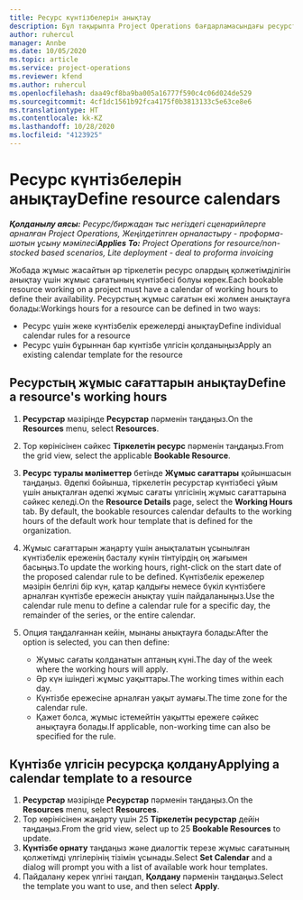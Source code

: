```yaml
---
title: Ресурс күнтізбелерін анықтау
description: Бұл тақырыпта Project Operations бағдарламасындағы ресурстарға арналған жұмыс сағатының күнтізбелерін анықтау жолы туралы ақпарат берілген.
author: ruhercul
manager: Annbe
ms.date: 10/05/2020
ms.topic: article
ms.service: project-operations
ms.reviewer: kfend
ms.author: ruhercul
ms.openlocfilehash: daa49cf8ba9ba005a16777f590c4c06d024de529
ms.sourcegitcommit: 4cf1dc1561b92fca4175f0b3813133c5e63ce8e6
ms.translationtype: HT
ms.contentlocale: kk-KZ
ms.lasthandoff: 10/28/2020
ms.locfileid: "4123925"
---
```

# <a name="define-resource-calendars"></a><span data-ttu-id="1ddd0-103">Ресурс күнтізбелерін анықтау</span><span class="sxs-lookup"><span data-stu-id="1ddd0-103">Define resource calendars</span></span>

<span data-ttu-id="1ddd0-104">_**Қолданылу аясы:** Ресурс/биржадан тыс негіздегі сценарийлерге арналған Project Operations, Жеңілдетілген орналастыру - проформа-шотын ұсыну мәмілесі_</span><span class="sxs-lookup"><span data-stu-id="1ddd0-104">_**Applies To:** Project Operations for resource/non-stocked based scenarios, Lite deployment - deal to proforma invoicing_</span></span>

<span data-ttu-id="1ddd0-105">Жобада жұмыс жасайтын әр тіркелетін ресурс олардың қолжетімділігін анықтау үшін жұмыс сағатының күнтізбесі болуы керек.</span><span class="sxs-lookup"><span data-stu-id="1ddd0-105">Each bookable resource working on a project must have a calendar of working hours to define their availability.</span></span> <span data-ttu-id="1ddd0-106">Ресурстың жұмыс сағатын екі жолмен анықтауға болады:</span><span class="sxs-lookup"><span data-stu-id="1ddd0-106">Workings hours for a resource can be defined in two ways:</span></span> 

   - <span data-ttu-id="1ddd0-107">Ресурс үшін жеке күнтізбелік ережелерді анықтау</span><span class="sxs-lookup"><span data-stu-id="1ddd0-107">Define individual calendar rules for a resource</span></span>
   - <span data-ttu-id="1ddd0-108">Ресурс үшін бұрыннан бар күнтізбе үлгісін қолданыңыз</span><span class="sxs-lookup"><span data-stu-id="1ddd0-108">Apply an existing calendar template for the resource</span></span>

## <a name="define-a-resources-working-hours"></a><span data-ttu-id="1ddd0-109">Ресурстың жұмыс сағаттарын анықтау</span><span class="sxs-lookup"><span data-stu-id="1ddd0-109">Define a resource's working hours</span></span>

1. <span data-ttu-id="1ddd0-110">**Ресурстар** мәзірінде **Ресурстар** пәрменін таңдаңыз.</span><span class="sxs-lookup"><span data-stu-id="1ddd0-110">On the **Resources** menu, select **Resources**.</span></span>
2. <span data-ttu-id="1ddd0-111">Тор көрінісінен сәйкес **Тіркелетін ресурс** пәрменін таңдаңыз.</span><span class="sxs-lookup"><span data-stu-id="1ddd0-111">From the grid view, select the applicable **Bookable Resource**.</span></span>
3. <span data-ttu-id="1ddd0-112">**Ресурс туралы мәліметтер** бетінде **Жұмыс сағаттары** қойыншасын таңдаңыз. Әдепкі бойынша, тіркелетін ресурстар күнтізбесі ұйым үшін анықталған әдепкі жұмыс сағаты үлгісінің жұмыс сағаттарына сәйкес келеді.</span><span class="sxs-lookup"><span data-stu-id="1ddd0-112">On the **Resource Details** page, select the **Working Hours** tab. By default, the bookable resources calendar defaults to the working hours of the default work hour template that is defined for the organization.</span></span>
4. <span data-ttu-id="1ddd0-113">Жұмыс сағаттарын жаңарту үшін анықталатын ұсынылған күнтізбелік ереженің басталу күнін тінтуірдің оң жағымен басыңыз.</span><span class="sxs-lookup"><span data-stu-id="1ddd0-113">To update the working hours, right-click on the start date of the proposed calendar rule to be defined.</span></span> <span data-ttu-id="1ddd0-114">Күнтізбелік ережелер мәзірін белгілі бір күн, қатар қалдығы немесе бүкіл күнтізбеге арналған күнтізбе ережесін анықтау үшін пайдаланыңыз.</span><span class="sxs-lookup"><span data-stu-id="1ddd0-114">Use the calendar rule menu to define a calendar rule for a specific day, the remainder of the series, or the entire calendar.</span></span>
5. <span data-ttu-id="1ddd0-115">Опция таңдалғаннан кейін, мынаны анықтауға болады:</span><span class="sxs-lookup"><span data-stu-id="1ddd0-115">After the option is selected, you can then define:</span></span>

    - <span data-ttu-id="1ddd0-116">Жұмыс сағаты қолданатын аптаның күні.</span><span class="sxs-lookup"><span data-stu-id="1ddd0-116">The day of the week where the working hours will apply.</span></span>
    - <span data-ttu-id="1ddd0-117">Әр күн ішіндегі жұмыс уақыттары.</span><span class="sxs-lookup"><span data-stu-id="1ddd0-117">The working times within each day.</span></span>
    - <span data-ttu-id="1ddd0-118">Күнтізбе ережесіне арналған уақыт аумағы.</span><span class="sxs-lookup"><span data-stu-id="1ddd0-118">The time zone for the calendar rule.</span></span>
    - <span data-ttu-id="1ddd0-119">Қажет болса, жұмыс істемейтін уақытты ережеге сәйкес анықтауға болады.</span><span class="sxs-lookup"><span data-stu-id="1ddd0-119">If applicable, non-working time can also be specified for the rule.</span></span>

## <a name="applying-a-calendar-template-to-a-resource"></a><span data-ttu-id="1ddd0-120">Күнтізбе үлгісін ресурсқа қолдану</span><span class="sxs-lookup"><span data-stu-id="1ddd0-120">Applying a calendar template to a resource</span></span>

1. <span data-ttu-id="1ddd0-121">**Ресурстар** мәзірінде **Ресурстар** пәрменін таңдаңыз.</span><span class="sxs-lookup"><span data-stu-id="1ddd0-121">On the **Resources** menu, select **Resources**.</span></span>
2. <span data-ttu-id="1ddd0-122">Тор көрінісінен жаңарту үшін 25 **Тіркелетін ресурстар** дейін таңдаңыз.</span><span class="sxs-lookup"><span data-stu-id="1ddd0-122">From the grid view, select up to 25 **Bookable Resources** to update.</span></span>
3. <span data-ttu-id="1ddd0-123">**Күнтізбе орнату** таңдаңыз және диалогтік терезе жұмыс сағатының қолжетімді үлгілерінің тізімін ұсынады.</span><span class="sxs-lookup"><span data-stu-id="1ddd0-123">Select **Set Calendar** and a dialog will prompt you with a list of available work hour templates.</span></span>
4. <span data-ttu-id="1ddd0-124">Пайдалану керек үлгіні таңдап, **Қолдану** пәрменін таңдаңыз.</span><span class="sxs-lookup"><span data-stu-id="1ddd0-124">Select the template you want to use, and then select **Apply**.</span></span>
